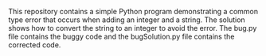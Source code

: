 This repository contains a simple Python program demonstrating a common type error that occurs when adding an integer and a string. The solution shows how to convert the string to an integer to avoid the error. The bug.py file contains the buggy code and the bugSolution.py file contains the corrected code.